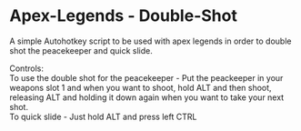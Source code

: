 # Apex-Legends - Double-Shot
A simple Autohotkey script to be used with apex legends in order to double shot the peacekeeper and quick slide.  
  
Controls:  
To use the double shot for the peacekeeper - Put the peackeeper in your weapons slot 1 and when you want to shoot, hold ALT and then shoot, releasing ALT and holding it down again when you want to take your next shot.  
To quick slide - Just hold ALT and press left CTRL
